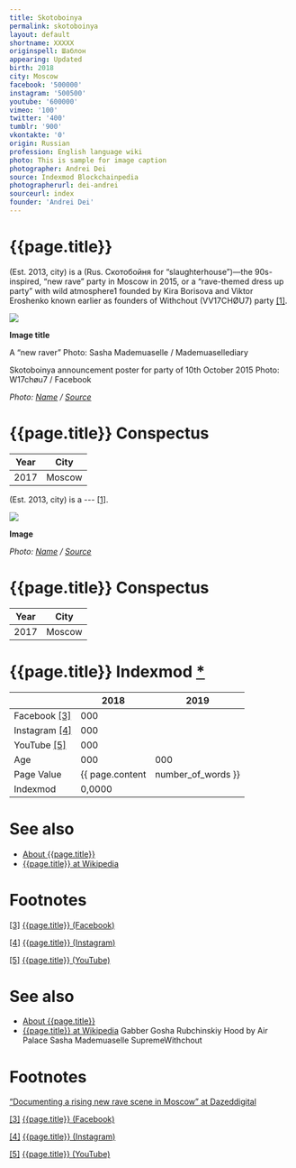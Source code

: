 ```yaml
---
title: Skotoboinya
permalink: skotoboinya
layout: default
shortname: XXXXX
originspell: Шаблон
appearing: Updated
birth: 2018
city: Moscow
facebook: '500000'
instagram: '500500'
youtube: '600000'
vimeo: '100'
twitter: '400'
tumblr: '900'
vkontakte: '0'
origin: Russian
profession: English language wiki
photo: This is sample for image caption
photographer: Andrei Dei
source: Indexmod Blockchainpedia
photographerurl: dei-andrei
sourceurl: index
founder: 'Andrei Dei'
---
```


# {{page.title}}

(Est. 2013, city) is a (Rus. Скотобойня for “slaughterhouse”)—the 90s-inspired, “new rave” party in Moscow in 2015, or a “rave-themed dress up party” with wild atmosphere1 founded by Kira Borisova and Viktor Eroshenko known earlier as founders of Withchout (VV17CHØU7) party <span id="a1">[\[1\]](#f1)</span>.

![](/encyclopedia/images/image-name.jpg)

**Image title**

A “new raver”
Photo: Sasha Mademuaselle / Mademuasellediary


Skotoboinya announcement poster for party of 10th October 2015
Photo: W17chøu7 / Facebook


*Photo: [Name](index) / [Source](index)*

# {{page.title}} Conspectus

|Year|City|
|-|-|
|2017|Moscow|

(Est. 2013, city) is a --- <span id="a1">[\[1\]](#f1)</span>.

![](/encyclopedia/images/{{page.permalink}}.jpg)

**Image**

*Photo: [Name](index) / [Source](index)*

# {{page.title}} Conspectus

|Year|City|
|-|-|
|2017|Moscow|

# {{page.title}} Indexmod [*](indexmod)

||2018|2019|
|-|-|-|
|Facebook <span id="a3">[\[3\]](#f3)</span>|000||
|Instagram <span id="a4">[\[4\]](#f4)</span>|000||
|YouTube <span id="a5">[\[5\]](#f5)</span>|000||
|Age|000|000|
|Page Value|{{ page.content | number_of_words }}||
|Indexmod|0,0000||

# See also

+ [About {{page.title}}](index)
+ [{{page.title}} at Wikipedia](index)

# Footnotes

[[3]](#a3) <span id="f3"></span> [{{page.title}} (Facebook)](index)

[[4]](#a4) <span id="f4"></span> [{{page.title}} (Instagram)](index)

[[5]](#a5) <span id="f5"></span> [{{page.title}} (YouTube)](index)

# See also

+ [About {{page.title}}](index)
+ [{{page.title}} at Wikipedia](index)
Gabber
Gosha Rubchinskiy
Hood by Air
Palace
Sasha Mademuaselle
SupremeWithchout

# Footnotes

[“Documenting a rising new rave scene in Moscow” at Dazeddigital](http://www.dazeddigital.com/photography/article/26313/1/gabber-raves-new-rave-scene-in-moscow-sasha-mademuaselle)

[[3]](#a3) <span id="f3"></span> [{{page.title}} (Facebook)](index)

[[4]](#a4) <span id="f4"></span> [{{page.title}} (Instagram)](index)

[[5]](#a5) <span id="f5"></span> [{{page.title}} (YouTube)](index)
